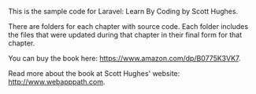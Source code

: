 This is the sample code for Laravel: Learn By Coding by Scott Hughes.

There are folders for each chapter with source code.  Each folder includes the 
files that were updated during that chapter in their final form for that 
chapter.

You can buy the book here: https://www.amazon.com/dp/B0775K3VK7.

Read more about the book at Scott Hughes' website: http://www.webapppath.com.
